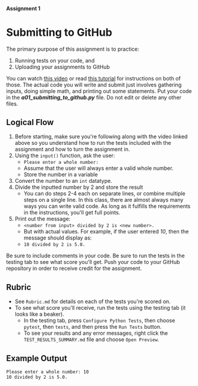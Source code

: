 #### Assignment 1
# Submitting to GitHub
The primary purpose of this assignment is to practice:
1. Running tests on your code, and
2. Uploading your assignments to GitHub

You can watch [this video](https://www.youtube.com/watch?v=8Kue74yURcQ&ab_channel=JacobSteffen) or read [this tutorial](https://www.dropbox.com/scl/fi/tuug12w6d38frqzyjsseo/Running-Tests-Uploading-Assignments-to-GitHub.pdf?rlkey=u7lcb5gknx9xao9o8in26vgi3&st=tjwu1tr6&dl=0) for instructions on both of those. The actual code you will write and submit just involves gathering inputs, doing simple math, and printing out some statements. Put your code in the ***a01_submitting_to_github.py*** file. Do not edit or delete any other files.

## Logical Flow
1. Before starting, make sure you're following along with the video linked above so you understand how to run the tests included with the assignment and how to turn the assignment in.
2. Using the `input()` function, ask the user:
    - `Please enter a whole number: `
    - Assume that the user will always enter a valid whole number.
    - Store the number in a variable
3. Convert the number to an `int` datatype.
4. Divide the inputted number by 2 and store the result
    - You can do steps 2-4 each on separate lines, or combine multiple steps on a single line. In this class, there are almost always many ways you can write valid code. As long as it fulfills the requirements in the instructions, you'll get full points.
4. Print out the message:
    - `<number from input> divided by 2 is <new number>.`
    - But with actual values. For example, if the user entered *10*, then the message should display as:
    - `10 divided by 2 is 5.0.`

Be sure to include comments in your code. Be sure to run the tests in the testing tab to see what score you'll get.
Push your code to your GitHub repository in order to receive credit for the assignment.

## Rubric
- See `Rubric.md` for details on each of the tests you're scored on.
- To see what score you'll receive, run the tests using the testing tab (it looks like a beaker).
    - In the testing tab, press `Configure Python Tests`, then choose `pytest`, then `tests`, and then press the `Run Tests` button.
    - To see your results and any error messages, right click the `TEST_RESULTS_SUMMARY.md` file and choose `Open Preview`.

## Example Output
```
Please enter a whole number: 10
10 divided by 2 is 5.0.
```